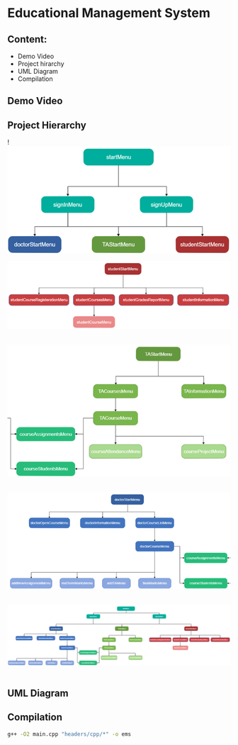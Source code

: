 # Educational Management System
 

## Content: 
- Demo Video
- Project hirarchy
- UML Diagram
- Compilation



## Demo Video


## Project Hierarchy 
!<kbd> <img src="assets/Picture1.png" /> </kbd>

![Picture 2](assets/Picture2.png)&nbsp;&nbsp;&nbsp;&nbsp;&nbsp;

![Picture 3](assets/Picture3.png)&nbsp;&nbsp;&nbsp;&nbsp;&nbsp;

![Picture 4](assets/Picture4.png)&nbsp;&nbsp;&nbsp;&nbsp;&nbsp;

![Picture 5](assets/Picture5.png)&nbsp;&nbsp;&nbsp;&nbsp;&nbsp;

## UML Diagram


## Compilation

```sh
g++ -O2 main.cpp "headers/cpp/*" -o ems
```
